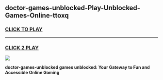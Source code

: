
## doctor-games-unblocked-Play-Unblocked-Games-Online-ttoxq
<h3>
<a href="https://premium76.site?title=doctor-games-unblocked&ref=25A">CLICK TO PLAY</a></h3>
<hr>

<h3>
<a href="https://premium76.site?title=doctor-games-unblocked&ref=25A">CLICK 2 PLAY</a>
  
</h3>

<a href="https://premium76.site?title=doctor-games-unblocked&ref=25A"><img src="https://clearcache.store/games.png"></a>


**doctor-games-unblocked games unblocked: Your Gateway to Fun and Accessible Online Gaming**
